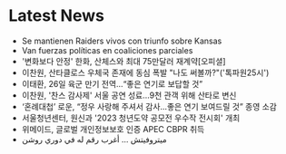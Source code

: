 # Latest News
-  Se mantienen Raiders vivos con triunfo sobre Kansas
-  Van fuerzas políticas en coaliciones parciales
-  '변화보다 안정' 한화, 산체스와 최대 75만달러 재계약[오피셜]
-  이찬원, 산타클로스 우체국 존재에 동심 폭발 "나도 써볼까?"('톡파원25시')
-  이태환, 26일 육군 만기 전역…“좋은 연기로 보답할 것”
-  이찬원, '찬스 감사제' 서울 공연 성료…9천 관객 위해 산타로 변신
-  ‘혼례대첩’ 로운, “정우 사랑해 주셔서 감사…좋은 연기 보여드릴 것” 종영 소감
-  서울청년센터, 원신과 '2023 청년도약 공모전 우수작 전시회' 개최
-  위메이드, 글로벌 개인정보보호 인증 APEC CBPR 취득
-  ميتروفيتش … أغرب رقم له في دوري روشن
